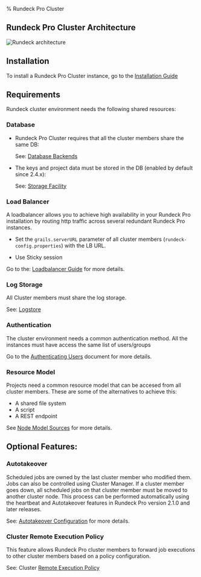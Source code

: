 % Rundeck Pro Cluster

## Rundeck Pro Cluster Architecture
![Rundeck architecture](https://docs.rundeck.com/docs/figures/architecture.png)

## Installation
To install a Rundeck Pro Cluster instance, go to the [Installation Guide](https://docs.rundeck.com/docs/administration/install)


## Requirements
Rundeck cluster environment needs the following shared resources:


### Database 
* Rundeck Pro Cluster requires that all the cluster members share the same DB:

  See: [Database Backends](https://docs.rundeck.com/docs/administration/configuration/database/index.html)

* The keys and project data must be stored in the DB (enabled by default since 2.4.x):

  See: [Storage Facility](https://docs.rundeck.com/docs/administration/configuration/storage-facility.html)


### Load Balancer
A loadbalancer allows you to achieve high availability in your Rundeck Pro installation by routing http traffic across several redundant Rundeck Pro instances.

* Set the `grails.serverURL` parameter of all cluster members (`rundeck-config.properties`) with the LB URL.

* Use Sticky session

Go to the: [Loadbalancer Guide](https://docs.rundeck.com/docs/administration/cluster/loadbalancer/index.html) for more details.

### Log Storage
All Cluster members must share the log storage. 

See: [Logstore](https://docs.rundeck.com/docs/administration/cluster/logstore/index.html)


### Authentication
The cluster environment needs a common authentication method. All the instances must have access the same list of users/groups

Go to the [Authenticating Users](https://docs.rundeck.com/docs/administration/security/authenticating-users.html) document for more details.

### Resource Model
Projects need a common resource model that can be accesed from all cluster members. These are some of the alternatives to achieve this: 

 * A shared file system
 * A script 
 * A REST endpoint

See [Node Model Sources](http://rundeck.org/docs/administration/managing-node-sources.html) for more details.

## Optional Features:

### Autotakeover

Scheduled jobs are owned by the last cluster member who modified them. Jobs can also be controlled using Cluster Manager. If a cluster member goes down, all scheduled jobs on that cluster member must be moved to another cluster node. This process can be performed automatically using the heartbeat and Autotakeover features in Rundeck Pro version 2.1.0 and later releases.

See: [Autotakeover Configuration](https://docs.rundeck.com/docs/administration/cluster/autotakeover/index.html) for more details.

### Cluster Remote Execution Policy

This feature allows Rundeck Pro cluster members to forward job executions to other cluster members based on a policy configuration.

See: Cluster [Remote Execution Policy](https://docs.rundeck.com/docs/administration/configuration/remote-job-execution-pro.html)

